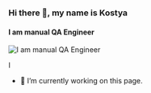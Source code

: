 ### Hi there 👋, my name is Kostya
#### I am manual QA Engineer
![I am manual QA Engineer](https://kartinkin.net/uploads/posts/2021-07/1626196570_20-kartinkin-com-p-kover-fon-krasivo-26.jpg)

I

- 🔭 I’m currently working on this page. 




